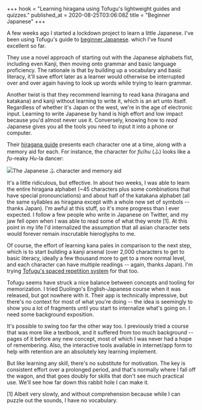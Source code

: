+++
hook = "Learning hiragana using Tofugu's lightweight guides and quizzes."
published_at = 2020-08-25T03:06:08Z
title = "Beginner Japanese"
+++

A few weeks ago I started a lockdown project to learn a little Japanese. I've been using Tofugu's guide to [beginner Japanese](https://www.tofugu.com/learn-japanese/). which I've found excellent so far.

They use a novel approach of starting out with the Japanese alphabets fist, including even Kanji, then moving onto grammar and basic language proficiency. The rationale is that by building up a vocabulary and basic literacy, it'll save effort later as a learner would otherwise be interrupted over and over again having to look up words while trying to learn grammar.

Another twist is that they recommend learning to read kana (hiragana and katakana) and kanji without learning to write it, which is an art unto itself. Regardless of whether it's Japan or the west, we're in the age of electronic input. Learning to write Japanese by hand is high effort and low impact because you'd almost never use it. Conversely, knowing how to _read_ Japanese gives you all the tools you need to input it into a phone or computer.

Their [hiragana guide](https://www.tofugu.com/japanese/learn-hiragana/) presents each character one at a time, along with a memory aid for each. For instance, the character for _fu_/_hu_ (ふ) looks like a _fu_-reaky _Hu_-la dancer:

![The Japanese ふ character and memory aid](/assets/images/fragments/beginner-japanese/ふ.jpg)

It's a little ridiculous, but effective. In about two weeks, I was able to learn the entire hiragana alphabet (~45 characters plus some combinations that have special pronounciations) and about half of the katakana alphabet (all the same syllables as hiragana except with a whole new set of symbols -- thanks Japan). I'm awful at this stuff, so it's more progress than I ever expected. I follow a few people who write in Japanese on Twitter, and my jaw fell open when I was able to read some of what they wrote [1]. At this point in my life I'd internalized the assumption that all asian character sets would forever remain inscrutable hieroglyphs to me.

Of course, the effort of learning kana pales in comparison to the next step, which is to start building a kanji arsenal (over 2,000 characters to get to basic literacy, ideally a few thousand more to get to a more normal level, and each character can have multiple readings -- again, thanks Japan). I'm trying [Tofugu's spaced repetition system](https://www.wanikani.com/) for that too.

Tofugu seems have struck a nice balance between concepts and tooling for memorization. I tried Duolingo's English-Japanese course when it was released, but got nowhere with it. Their app is technically impressive, but there's no context for most of what you're doing -- the idea is seemingly to show you a lot of fragments until you start to internalize what's going on. I need some background exposition.

It's possible to swing too far the other way too. I previously tried a course that was more like a textbook, and it suffered from too much background -- pages of it before any new concept, most of which I was never had a hope of remembering. Also, the interactive tools available in internet/app form to help with retention are an absolutely key learning implement.

But like learning any skill, there's no substitute for motivation. The key is consistent effort over a prolonged period, and that's normally where I fall off the wagon, and that goes doubly for skills that don't see much practical use. We'll see how far down this rabbit hole I can make it.

[1] Albeit very slowly, and without comprehension because while I can puzzle out the sounds, I have no vocabulary.
